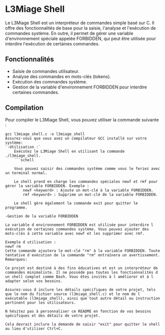 # L3Miage Shell

Le L3Miage Shell est un interpréteur de commandes simple basé sur C. Il offre des fonctionnalités de base pour la saisie, l'analyse et l'exécution de commandes système. En outre, il permet de gérer une variable d'environnement spéciale appelée FORBIDDEN, qui peut être utilisée pour interdire l'exécution de certaines commandes.

## Fonctionnalités

- Saisie de commandes utilisateur.
- Analyse des commandes en mots-clés (tokens).
- Exécution des commandes système.
- Gestion de la variable d'environnement FORBIDDEN pour interdire certaines commandes.

## Compilation

Pour compiler le L3Miage Shell, vous pouvez utiliser la commande suivante :

```shell
gcc l3miage_shell.c -o l3miage_shell
Assurez-vous que vous avez un compilateur GCC installé sur votre système:
`-Utilisation :`
    Exécutez le L3Miage Shell en utilisant la commande ./l3miage_shell.
    ```schell 

    Vous pouvez saisir des commandes système comme vous le feriez avec un terminal normal.

    Le shell prend en charge les commandes spéciales newf et rmf pour gérer la variable FORBIDDEN. Exemple :
        newf <keyword> : Ajoute un mot-clé à la variable FORBIDDEN.
        rmf <keyword> : Supprime un mot-clé de la variable FORBIDDEN.

    Le shell gère également la commande exit pour quitter le programme.

-Gestion de la variable FORBIDDEN

La variable d environnement FORBIDDEN est utilisée pour interdire l exécution de certaines commandes système. Vous pouvez ajouter des mots-clés à cette variable avec newf et les supprimer avec rmf.

Exemple d utilisation :
newf rm
Cette commande ajoutera le mot-clé "rm" à la variable FORBIDDEN. Toute tentative d exécution de la commande "rm" entraînera un avertissement.
Remarques:

Ce projet est destiné à des fins éducatives et est un interpréteur de commandes minimaliste. Il ne possède pas toutes les fonctionnalités d un shell complet comme Bash. Vous êtes invités à l améliorer et à l adapter selon vos besoins.

Assurez-vous d inclure les détails spécifiques de votre projet, tels que le nom du fichier source (l3miage_shell.c) et le nom de l exécutable (l3miage_shell), ainsi que tout autre détail ou instruction pertinent pour les utilisateurs.

N hésitez pas à personnaliser ce README en fonction de vos besoins spécifiques et des détails de votre projet.

Cela devrait inclure la demande de saisir "exit" pour quitter le shell au lieu d'utiliser Ctrl+C.